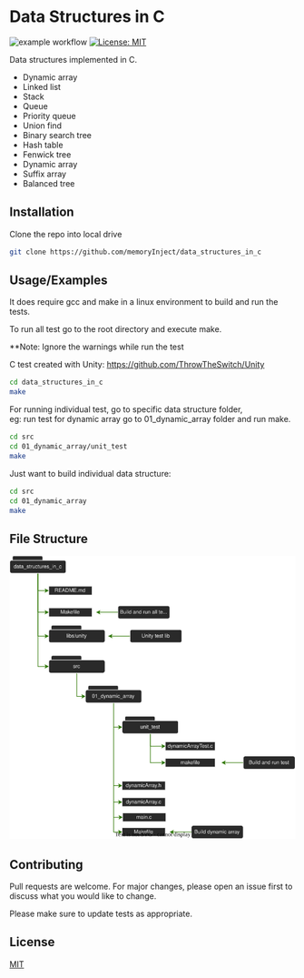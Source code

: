 
# Data Structures in C
![example workflow](https://github.com/memoryInject/data_structures_in_c/actions/workflows/c-cpp.yml/badge.svg)
[![License: MIT](https://img.shields.io/badge/License-MIT-yellow.svg)](https://opensource.org/licenses/MIT)

Data structures implemented in C.

- Dynamic array  
- Linked list
- Stack
- Queue
- Priority queue
- Union find
- Binary search tree
- Hash table
- Fenwick tree
- Dynamic array  
- Suffix array
- Balanced tree  












## Installation

Clone the repo into local drive

```bash
git clone https://github.com/memoryInject/data_structures_in_c
```
    
## Usage/Examples

It does require gcc and make in a linux environment to build and run the tests.

To run all test go to the root directory and execute make.

**Note: Ignore the warnings while run the test   

C test created with Unity: https://github.com/ThrowTheSwitch/Unity 

```Bash
cd data_structures_in_c
make
```

For running individual test, go to specific data structure folder,  
eg: run test for dynamic array go to 01_dynamic_array folder and run make.

```Bash
cd src
cd 01_dynamic_array/unit_test
make
```

Just want to build individual data structure:
```Bash
cd src
cd 01_dynamic_array
make
```



## File Structure

<img src="https://github.com/memoryInject/data_structures_in_c/blob/dev/file_structure.svg" />


## Contributing

Pull requests are welcome. For major changes, please open an issue first to discuss what you would like to change.

Please make sure to update tests as appropriate.


## License

[MIT](https://choosealicense.com/licenses/mit/)

